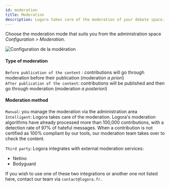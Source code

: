 ```yaml
---
id: moderation
title: Moderation
description: Logora takes care of the moderation of your debate space. Customize the type of moderation from your administration space.
---
```


Choose the moderation mode that suits you from the administration space *Configuration > Moderation*.

![Configuration de la modération](/img/moderation.png)

#### Type of moderation

`Before publication of the content` : contributions will go through moderation before their publication (moderation *a priori*)  
`After publication of the content`: contributions will be published and then go through moderation (moderation *a posteriori*)

#### Moderation method

`Manual`: you manage the moderation via the administration area  
`Intelligent`: Logora takes care of the moderation. Logora's moderation algorithms have already processed more than 100,000 contributions, with a detection rate of 97% of hateful messages. When a contribution is not certified as 100% compliant by our tools, our moderation team takes over to check the content.

`Third party`: Logora integrates with external moderation services:
- Netino
- Bodyguard
    
If you wish to use one of these two integrations or another one not listed here, contact our team via `contact@logora.fr`. 
